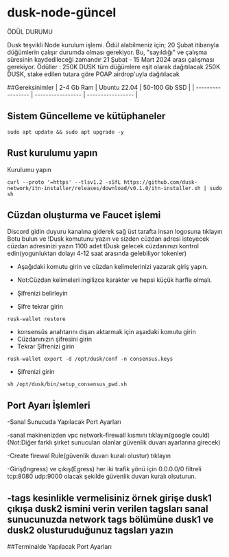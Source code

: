 # dusk-node-güncel

ÖDÜL DURUMU

Dusk teşvikli Node kurulum işlemi. Ödül alabilmeniz için;
20 Şubat itibarıyla düğümlerin çalışır durumda olması gerekiyor. Bu, "sayıldığı" ve çalışma süresinin kaydedileceği zamandır
21 Şubat - 15 Mart 2024 arası çalışması gerekiyor.
Ödüller :
250K DUSK tüm düğümlere eşit olarak dağıtılacak
250K DUSK, stake edilen tutara göre POAP airdrop'uyla dağıtılacak


##Gereksinimler
| 2-4 Gb Ram  | Ubuntu 22.04 |  50-100 Gb SSD | 
| ----------------- | ----------------- | ----------------- |


## Sistem Güncelleme ve kütüphaneler
```shell
sudo apt update && sudo apt upgrade -y
```


## Rust kurulumu yapın  

Kurulumu yapın

```shell
curl --proto '=https' --tlsv1.2 -sSfL https://github.com/dusk-network/itn-installer/releases/download/v0.1.0/itn-installer.sh | sudo sh
```



## Cüzdan oluşturma ve Faucet işlemi 
Discord gidin duyuru kanalına giderek sağ üst tarafta insan logosuna tıklayın
Botu bulun ve !Dusk komutunu yazın ve sizden cüzdan adresi isteyecek cüzdan adresinizi yazın
1100 adet tDusk gelecek cüzdanınızı kontrol edin(yogunluktan dolayı 4-12 saat arasında gelebiliyor tokenler)
- Aşağıdaki komutu girin ve cüzdan kelimelerinizi yazarak giriş yapın.
- Not:Cüzdan kelimeleri ingilizce karakter ve hepsi küçük harfle olmalı.
- Şifrenizi belirleyin
  
- Şifre tekrar girin

```shell
rusk-wallet restore
```
- konsensüs anahtarını dışarı aktarmak için aşaıdaki komutu girin
- Cüzdanınızın şifresini girin
- Tekrar Şifrenizi girin

```shell
rusk-wallet export -d /opt/dusk/conf -n consensus.keys
```

- Şifrenizi girin

```shell
sh /opt/dusk/bin/setup_consensus_pwd.sh
```

## Port Ayarı İşlemleri

-Sanal Sunucuda Yapılacak Port Ayarları 

-sanal makinenizden vpc network-firewall kısmını tıklayın(google could) 
(Not:Diğer farklı şirket sunucuları olanlar güvenlik duvarı ayarlarına girecek)

-Create firewal Rule(güvenlik duvarı kuralı olustur) tıklayın

-Giriş(Ingress) ve çıkış(Egress) her iki trafik yönü için 0.0.0.0/0 filtreli  tcp:8080 udp:9000 olacak şekilde güvenlik duvarı kuralı olsuturun.

-tags kesinlikle vermelisiniz örnek girişe dusk1 çıkışa dusk2 ismini verin 
verilen tagsları sanal sunucunuzda network tags bölümüne dusk1 ve dusk2  olusturuduğunuz tagsları yazın
-
##Terminalde Yapılacak Port Ayarları




